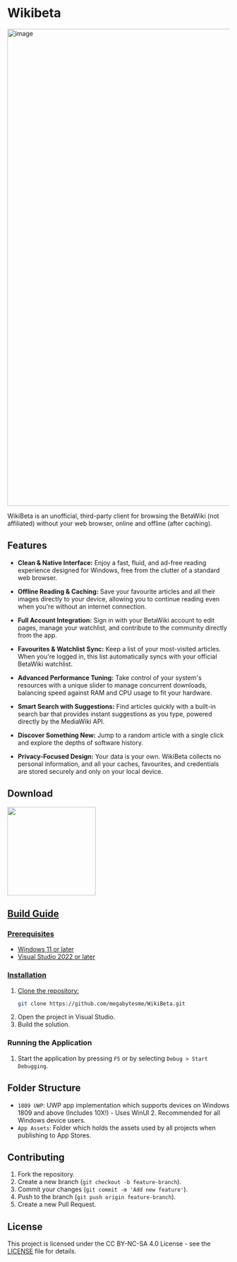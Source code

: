# Wikibeta

<img width="1919" height="1079" alt="image" src="https://github.com/user-attachments/assets/01570b60-d75d-45c0-87bb-6c69fa414550" />

WikiBeta is an unofficial, third-party client for browsing the BetaWiki (not affiliated) without your web browser, online and offline (after caching).

## Features

- **Clean & Native Interface:** Enjoy a fast, fluid, and ad-free reading experience designed for Windows, free from the clutter of a standard web browser.

- **Offline Reading & Caching:** Save your favourite articles and all their images directly to your device, allowing you to continue reading even when you're without an internet connection.

- **Full Account Integration:** Sign in with your BetaWiki account to edit pages, manage your watchlist, and contribute to the community directly from the app.

- **Favourites & Watchlist Sync:** Keep a list of your most-visited articles. When you're logged in, this list automatically syncs with your official BetaWiki watchlist.

- **Advanced Performance Tuning:** Take control of your system's resources with a unique slider to manage concurrent downloads, balancing speed against RAM and CPU usage to fit your hardware.

- **Smart Search with Suggestions:** Find articles quickly with a built-in search bar that provides instant suggestions as you type, powered directly by the MediaWiki API.

- **Discover Something New:** Jump to a random article with a single click and explore the depths of software history.

- **Privacy-Focused Design:** Your data is your own. WikiBeta collects no personal information, and all your caches, favourites, and credentials are stored securely and only on your local device.

## Download

<a href="https://apps.microsoft.com/detail/9N5V233G177B"><img src="https://get.microsoft.com/images/en-us%20dark.svg" width="200"/>

## Build Guide

### Prerequisites

- Windows 11 or later
- Visual Studio 2022 or later

### Installation

1. Clone the repository:
   ```sh
   git clone https://github.com/megabytesme/WikiBeta.git
   ```
2. Open the project in Visual Studio.
3. Build the solution.

### Running the Application

1. Start the application by pressing `F5` or by selecting `Debug > Start Debugging`.

## Folder Structure

- `1809 UWP`: UWP app implementation which supports devices on Windows 1809 and above (Includes 10X!) - Uses WinUI 2. Recommended for all Windows device users.
- `App Assets`: Folder which holds the assets used by all projects when publishing to App Stores.

## Contributing

1. Fork the repository.
2. Create a new branch (`git checkout -b feature-branch`).
3. Commit your changes (`git commit -m 'Add new feature'`).
4. Push to the branch (`git push origin feature-branch`).
5. Create a new Pull Request.

## License

This project is licensed under the CC BY-NC-SA 4.0 License - see the [LICENSE](LICENSE.md) file for details.
